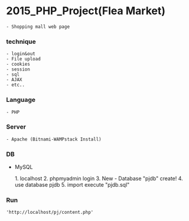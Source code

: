 # 2015_PHP_Project(Flea Market)
    - Shopping mall web page

### technique
    - login&out
    - File upload
    - cookies
    - session
    - sql
    - AJAX
    - etc..

### Language
    - PHP

### Server
    - Apache (Bitnami-WAMPstack Install)

### DB
  - MySQL
      
      <Import DB>
      1. localhost 
      2. phpmyadmin login
      3. New - Database "pjdb" create!
      4. use database pjdb
      5. import execute "pjdb.sql" 

### Run
    'http://localhost/pj/content.php'
